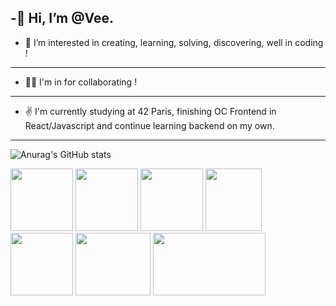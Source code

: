 -🖖 Hi, I’m @Vee.
---
- 🤙 I’m interested in creating, learning, solving, discovering, well in coding !
---
- 🤜🤛 I'm in for collaborating !
---
- ✌️ I'm currently studying at 42 Paris, finishing OC Frontend in React/Javascript and continue learning backend on my own.

<!---
vveewwee/vveewwee is a ✨ special ✨ repository because its `README.md` (this file) appears on your GitHub profile.
You can click the Preview link to take a look at your changes.
--->
---
![Anurag's GitHub stats](https://github-readme-stats.vercel.app/api?username=vveewwee&show_icons=true&theme=transparent)

<div>
  <a style="text-decoration:none" href="https://www.vim.org/">
   <img alt="" height="100" width="100" onerror="this.style.display='none'" src="https://freepngimg.com/convert-png/76620-unix-like-linux-fallout-vim-free-transparent-image-hq" />
  </a>
  <a style="text-decoration:none;" href="https://www.gnu.org/">
    <img alt="" height="100" width="100" onerror="this.style.display='none'" src="https://encrypted-tbn0.gstatic.com/images?q=tbn:ANd9GcSva3EWX7dRBII2p964rN2RUETXBIW5YEkhRw&usqp=CAU" />
  </a>
  <a style="text-decoration:none;" href="https://www.linux.org/">
   <img alt="" height="100" width="100" onerror="this.style.display='none'" src="https://encrypted-tbn0.gstatic.com/images?q=tbn:ANd9GcQz8-GbcUfs3sWhMdGld66TfKJVQ46YnV5qAw&usqp=CAU" />
  </a>
  <a style="text-decoration:none;" href="https://kremlin.cc/k&r.pdf">
    <img alt="" height="100" width="90" onerror="this.style.display='none'" src="https://encrypted-tbn0.gstatic.com/images?q=tbn:ANd9GcRPL0I6PEl7X_v2uCNwUgundrXBcR9eb58ofA&usqp=CAU" />
  </a>
  <a style="text-decoration:none;" href="https://www.javascript.com/">
    <img alt="" height="100" width="100" onerror="this.style.display='none'" src="https://encrypted-tbn0.gstatic.com/images?q=tbn:ANd9GcRI0Yc2Vb53NLRQ3LTxlHVL920joodyJsucwA&usqp=CAU" />
  </a>
  <a style="text-decoration:none;" href="https://react.dev/">
   <img alt="" height="100" width="120" onerror="this.style.display='none'" src="https://miro.medium.com/v2/resize:fit:1200/1*odW0CyTVxMVt5s3yhjjOhw.png" />
  </a>
  <a style="text-decoration:none;" href="https://www.gnu.org/software/bash/">
    <img alt="" height="100" width="180" onerror="this.style.display='none'" src="https://www.codelivly.com/wp-content/uploads/2023/01/bash.jpg" />
  </a>
</div>
